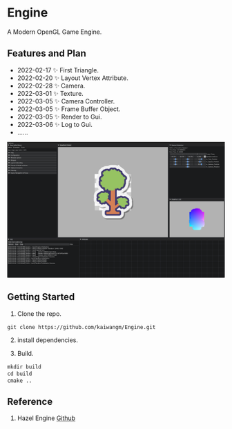 # Engine

A Modern OpenGL Game Engine.

## Features and Plan

- 2022-02-17 ✨ First Triangle.
- 2022-02-20 ✨ Layout Vertex Attribute.
- 2022-02-28 ✨ Camera.
- 2022-03-01 ✨ Texture.
- 2022-03-05 ✨ Camera Controller.
- 2022-03-05 ✨ Frame Buffer Object.
- 2022-03-05 ✨ Render to Gui.
- 2022-03-06 ✨ Log to Gui.
- ......

![](https://raw.githubusercontent.com/kaiwangm/Engine/main/Assert/Log_Gui.png)

<!--
## Framework Architecture:
![](https://raw.githubusercontent.com/kaiwangm/Engine/main/Assert/engine.png)
-->

## Getting Started

1. Clone the repo.

```
git clone https://github.com/kaiwangm/Engine.git
```

2. install dependencies.

3. Build.

```
mkdir build
cd build
cmake ..
```

## Reference

1. Hazel Engine [Github](https://github.com/TheCherno/Hazel)



















